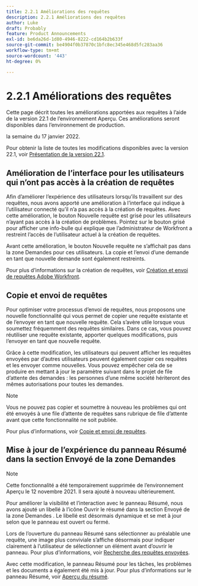 ```yaml
---
title: 2.2.1 Améliorations des requêtes
description: 2.2.1 Améliorations des requêtes
author: Luke
draft: Probably
feature: Product Announcements
exl-id: be6da26d-1d80-4946-8222-cd164b2b633f
source-git-commit: be4904f0b37870c1bfc8ec345e468d5fc283aa36
workflow-type: tm+mt
source-wordcount: '443'
ht-degree: 0%

---
```


# 2.2.1 Améliorations des requêtes

Cette page décrit toutes les améliorations apportées aux requêtes à l’aide de la version 22.1 de l’environnement Aperçu. Ces améliorations seront disponibles dans l’environnement de production.

<!--
<MadCap:conditionalText data-mc-conditions="QuicksilverOrClassic.Draft mode">
in January 2022
</MadCap:conditionalText>
-->

la semaine du 17 janvier 2022.

Pour obtenir la liste de toutes les modifications disponibles avec la version 22.1, voir [Présentation de la version 22.1](../../../product-announcements/product-releases/22.1-release-activity/22-1-release-overview.md).

## Amélioration de l’interface pour les utilisateurs qui n’ont pas accès à la création de requêtes

Afin d’améliorer l’expérience des utilisateurs lorsqu’ils travaillent sur des requêtes, nous avons apporté une amélioration à l’interface qui indique à l’utilisateur connecté qu’il n’a pas accès à la création de requêtes. Avec cette amélioration, le bouton Nouvelle requête est grisé pour les utilisateurs n’ayant pas accès à la création de problèmes. Pointez sur le bouton grisé pour afficher une info-bulle qui explique que l’administrateur de Workfront a restreint l’accès de l’utilisateur actuel à la création de requêtes.

Avant cette amélioration, le bouton Nouvelle requête ne s’affichait pas dans la zone Demandes pour ces utilisateurs. La copie et l’envoi d’une demande en tant que nouvelle demande sont également restreints.

Pour plus d’informations sur la création de requêtes, voir [Création et envoi de requêtes Adobe Workfront](../../../manage-work/requests/create-requests/create-submit-requests.md).

## Copie et envoi de requêtes

Pour optimiser votre processus d’envoi de requêtes, nous proposons une nouvelle fonctionnalité qui vous permet de copier une requête existante et de l’envoyer en tant que nouvelle requête. Cela s’avère utile lorsque vous soumettez fréquemment des requêtes similaires. Dans ce cas, vous pouvez réutiliser une requête existante, apporter quelques modifications, puis l’envoyer en tant que nouvelle requête.

Grâce à cette modification, les utilisateurs qui peuvent afficher les requêtes envoyées par d’autres utilisateurs peuvent également copier ces requêtes et les envoyer comme nouvelles. Vous pouvez empêcher cela de se produire en mettant à jour le paramètre suivant dans le projet de file d’attente des demandes : les personnes d’une même société hériteront des mêmes autorisations pour toutes les demandes.

>[!NOTE]
>
>Vous ne pouvez pas copier et soumettre à nouveau les problèmes qui ont été envoyés à une file d’attente de requêtes sans rubrique de file d’attente avant que cette fonctionnalité ne soit publiée.

Pour plus d’informations, voir [Copie et envoi de requêtes](../../../manage-work/requests/create-requests/copy-and-submit-requests.md).

## Mise à jour de l’expérience du panneau Résumé dans la section Envoyé de la zone Demandes

>[!NOTE]
>
>Cette fonctionnalité a été temporairement supprimée de l’environnement Aperçu le 12 novembre 2021. Il sera ajouté à nouveau ultérieurement.

Pour améliorer la visibilité et l’interaction avec le panneau Résumé, nous avons ajouté un libellé à l’icône Ouvrir le résumé dans la section Envoyé de la zone Demandes . Le libellé est désormais dynamique et se met à jour selon que le panneau est ouvert ou fermé.

Lors de l’ouverture du panneau Résumé sans sélectionner au préalable une requête, une image plus conviviale s’affiche désormais pour indiquer clairement à l’utilisateur de sélectionner un élément avant d’ouvrir le panneau. Pour plus d’informations, voir [Recherche des requêtes envoyées](../../../manage-work/requests/create-requests/locate-submitted-requests.md).

Avec cette modification, le panneau Résumé pour les tâches, les problèmes et les documents a également été mis à jour. Pour plus d’informations sur le panneau Résumé, voir [Aperçu du résumé](../../../workfront-basics/the-new-workfront-experience/summary-overview.md).
